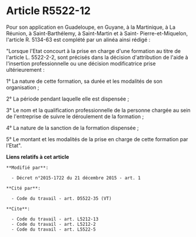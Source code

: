 # Article R5522-12

Pour son application en Guadeloupe, en Guyane, à la Martinique, à La Réunion, à Saint-Barthélemy, à Saint-Martin et à Saint-
Pierre-et-Miquelon, l'article R. 5134-63 est complété par un alinéa ainsi rédigé : 

"Lorsque l'Etat concourt à la prise en charge d'une formation au titre de l'article L. 5522-2-2, sont précisés dans la
décision d'attribution de l'aide à l'insertion professionnelle ou une décision modificatrice prise ultérieurement : 

1° La nature de cette formation, sa durée et les modalités de son organisation ; 

2° La période pendant laquelle elle est dispensée ; 

3° Le nom et la qualification professionnelle de la personne chargée au sein de l'entreprise de suivre le déroulement de la
formation ; 

4° La nature de la sanction de la formation dispensée ; 

5° Le montant et les modalités de la prise en charge de cette formation par l'Etat".

**Liens relatifs à cet article**

	**Modifié par**:

	  - Décret n°2015-1722 du 21 décembre 2015 - art. 1

	**Cité par**:

	  - Code du travail - art. D5522-35 (VT)

	**Cite**:

	  - Code du travail - art. L5212-13
	  - Code du travail - art. L5212-2
	  - Code du travail - art. L5522-5
